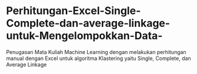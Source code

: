 # Perhitungan-Excel-Single-Complete-dan-average-linkage-untuk-Mengelompokkan-Data-


Penugasan Mata Kuliah Machine Learning dengan melakukan perhitungan manual dengan Excel untuk algoritma Klastering yaitu Single, Complete, dan Average Linkage
